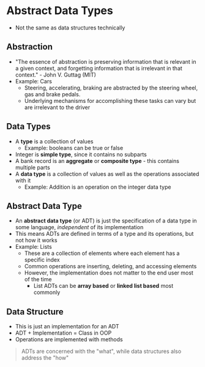 # Abstract Data Types

- Not the same as data structures technically

## Abstraction
- "The essence of abstraction is preserving information that is relevant in a given context, and forgetting information that is irrelevant in that context." - John V. Guttag (MIT)
- Example: Cars
	- Steering, accelerating, braking are abstracted by the steering wheel, gas and brake pedals. 
	- Underlying mechanisms for accomplishing these tasks can vary but are irrelevant to the driver

## Data Types
- A **type** is a collection of values
	- Example: booleans can be true or false
- Integer is **simple type**, since it contains no subparts
- A bank record is an **aggregate** or **composite type** - this contains multiple parts
- A **data type** is a collection of values as well as the operations associated with it
	- Example: Addition is an operation on the integer data type
## Abstract Data Type
- An **abstract data type** (or ADT) is just the specification of a data type in some language, *independent* of its implementation
- This means ADTs are defined in terms of a type and its operations, but not how it works
- Example: Lists
	- These are a collection of elements where each element has a specific index
	- Common operations are inserting, deleting, and accessing elements
	- However, the implementation does not matter to the end user most of the time
		- List ADTs can be **array based** or **linked list based** most commonly

## Data Structure
- This is just an implementation for an ADT
- ADT + Implementation = Class in OOP
- Operations are implemented with methods

> ADTs are concerned with the "what", while data structures also address the "how"